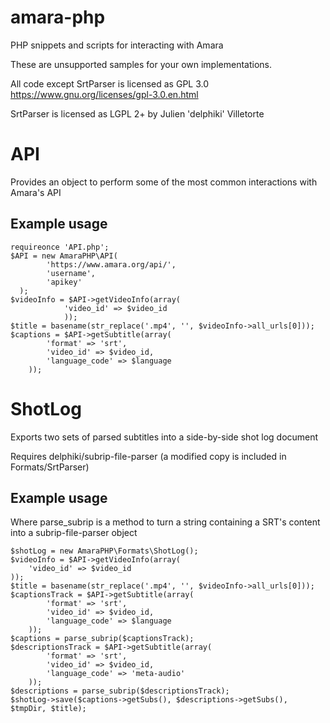 amara-php
================

PHP snippets and scripts for interacting with Amara

These are unsupported samples for your own implementations.

All code except SrtParser is licensed as GPL 3.0
https://www.gnu.org/licenses/gpl-3.0.en.html

SrtParser is licensed as LGPL 2+ by Julien 'delphiki' Villetorte

# API

Provides an object to perform some of the most common interactions with Amara's API

## Example usage
```
requireonce 'API.php';
$API = new AmaraPHP\API(
        'https://www.amara.org/api/',
        'username',
        'apikey'
  );
$videoInfo = $API->getVideoInfo(array(
            'video_id' => $video_id
            ));
$title = basename(str_replace('.mp4', '', $videoInfo->all_urls[0]));
$captions = $API->getSubtitle(array(
        'format' => 'srt',
        'video_id' => $video_id,
        'language_code' => $language
    ));
```

# ShotLog

Exports two sets of parsed subtitles into a side-by-side shot log document

Requires delphiki/subrip-file-parser (a modified copy is included in Formats/SrtParser)

## Example usage
Where parse_subrip is a method to turn a string containing a SRT's content into a subrip-file-parser object

```
$shotLog = new AmaraPHP\Formats\ShotLog();
$videoInfo = $API->getVideoInfo(array(
    'video_id' => $video_id
));
$title = basename(str_replace('.mp4', '', $videoInfo->all_urls[0]));
$captionsTrack = $API->getSubtitle(array(
        'format' => 'srt',
        'video_id' => $video_id,
        'language_code' => $language
    ));
$captions = parse_subrip($captionsTrack);
$descriptionsTrack = $API->getSubtitle(array(
        'format' => 'srt',
        'video_id' => $video_id,
        'language_code' => 'meta-audio'
    ));
$descriptions = parse_subrip($descriptionsTrack);
$shotLog->save($captions->getSubs(), $descriptions->getSubs(), $tmpDir, $title);
```
